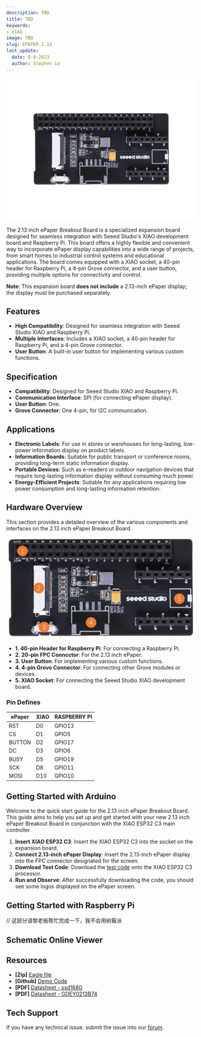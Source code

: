 ```yaml
---
description: TBD
title: TBD
keywords:
- XIAO
image: TBD
slug: EPAPER 2.13
last_update:
  date: 9-8-2023
  author: Stephen Lo
---
```


<p style={{textAlign: 'center'}}><img src="https://raw.githubusercontent.com/Longan-Labs/ePaper213/main/images/3-105990170-2.13-inch-ePaper-Breakout-Board-back.jpg" alt="pir" width={600} height="auto" /></p>

The 2.13 inch ePaper Breakout Board is a specialized expansion board designed for seamless integration with Seeed Studio's XIAO development board and Raspberry Pi. This board offers a highly flexible and convenient way to incorporate ePaper display capabilities into a wide range of projects, from smart homes to industrial control systems and educational applications. The board comes equipped with a XIAO socket, a 40-pin header for Raspberry Pi, a 4-pin Grove connector, and a user button, providing multiple options for connectivity and control.

**Note**: This expansion board **does not include** a 2.13-inch ePaper display; the display must be purchased separately.

## Features

- **High Compatibility**: Designed for seamless integration with Seeed Studio XIAO and Raspberry Pi.
- **Multiple Interfaces**: Includes a XIAO socket, a 40-pin header for Raspberry Pi, and a 4-pin Grove connector.
- **User Button**: A built-in user button for implementing various custom functions.

## Specification

- **Compatibility**: Designed for Seeed Studio XIAO and Raspberry Pi.
- **Communication Interface**: SPI (for connecting ePaper display).
- **User Button**: One.
- **Grove Connector**: One 4-pin, for I2C communication.

## Applications

- **Electronic Labels**: For use in stores or warehouses for long-lasting, low-power information display on product labels.
- **Information Boards**: Suitable for public transport or conference rooms, providing long-term static information display.
- **Portable Devices**: Such as e-readers or outdoor navigation devices that require long-lasting information display without consuming much power.
- **Energy-Efficient Projects**: Suitable for any applications requiring low power consumption and long-lasting information retention.

## Hardware Overview

This section provides a detailed overview of the various components and interfaces on the 2.13 inch ePaper Breakout Board.

![](https://raw.githubusercontent.com/Longan-Labs/ePaper213/main/images/hw.jpg)

- **1. 40-pin Header for Raspberry Pi**: For connecting a Raspberry Pi.
- **2. 20-pin FPC Conncctor**: For the 2.13 inch ePaper.
- **3. User Button**: For implementing various custom functions.
- **4. 4-pin Grove Connector**: For connecting other Grove modules or devices.
- **5. XIAO Socket**: For connecting the Seeed Studio XIAO development board.

### Pin Defines

|ePaper|XIAO|RASPBERRY PI|
|------|----|------------|
|RST|D0|GPIO13|
|CS|D1|GPIO5|
|BUTTON|D2|GPIO17|
|DC|D3|GPIO6|
|BUSY|D5|GPIO19|
|SCK|D8|GPIO11|
|MOSI|D10|GPIO10|

## Getting Started with Arduino

Welcome to the quick start guide for the 2.13 inch ePaper Breakout Board. This guide aims to help you set up and get started with your new 2.13 inch ePaper Breakout Board in conjunction with the XIAO ESP32 C3 main controller.

1. **Insert XIAO ESP32 C3**: Insert the XIAO ESP32 C3 into the socket on the expansion board.
2. **Connect 2.13-inch ePaper Display**: Insert the 2.13-inch ePaper display into the FPC connector designated for the screen.
3. **Download Test Code**: Download the [test code](https://github.com/Longan-Labs/ePaper_213TestCode) onto the XIAO ESP32 C3 processor.
4. **Run and Observe**: After successfully downloading the code, you should see some logos displayed on the ePaper screen.

## Getting Started with Raspberry Pi

// 这部分请黎老板帮忙完成一下，我不会用树莓派

## Schematic Online Viewer

<div className="altium-ecad-viewer" data-project-src="https://github.com/Longan-Labs/ePaper213/raw/main/epaper213.zip" style={{borderRadius: '0px 0px 4px 4px', height: 500, borderStyle: 'solid', borderWidth: 1, borderColor: 'rgb(241, 241, 241)', overflow: 'hidden', maxWidth: 1280, maxHeight: 700, boxSizing: 'border-box'}}>
</div>


## Resources

- **[Zip]** [Eagle file](https://github.com/Longan-Labs/ePaper213/raw/main/epaper213.zip)
- **[Github]** [Demo Code](https://github.com/Longan-Labs/ePaper_213TestCode)
- **[PDF]** [Datasheet - ssd1680](https://github.com/Longan-Labs/ePaper213/blob/main/SSD1680.pdf)
- **[PDF]** [Datasheet - GDEY0213B74](https://github.com/Longan-Labs/ePaper213/blob/main/GDEY0213B74.pdf)

## Tech Support
If you have any technical issue.  submit the issue into our [forum](https://forum.seeedstudio.com/).